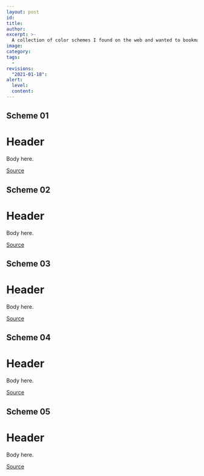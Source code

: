 ```yaml
---
layout: post
id:
title:
author:
excerpt: >-
  A collection of color schemes I found on the web and wanted to bookmark.
image:
category:
tags:
  -
revisions:
  "2021-01-18":
alert:
  level:
  content:
---
```


## Scheme 01

<div class="color-scheme-01-wrapper">
  <div class="color-scheme-01-header">
    <h1>Header</h1>
  </div>
  <div class="color-scheme-01-body">
    <p>Body here.</p>
  </div>
</div>

[Source](https://rsms.me/inter/samples/img/framed-poster-extra-bold-2@2x.png)

## Scheme 02

<div class="color-scheme-02-wrapper">
  <div class="color-scheme-02-header">
    <h1>Header</h1>
  </div>
  <div class="color-scheme-02-body">
    <p>Body here.</p>
  </div>
</div>

[Source](https://rsms.me/inter/samples/img/framed-poster-semi-bold-2@2x.png)

## Scheme 03

<div class="color-scheme-03-wrapper">
  <div class="color-scheme-03-header">
    <h1>Header</h1>
  </div>
  <div class="color-scheme-03-body">
    <p>Body here.</p>
  </div>
</div>

[Source](https://rsms.me/inter/samples/img/framed-poster-melvetica@2x.png)

## Scheme 04

<div class="color-scheme-04-wrapper">
  <div class="color-scheme-04-header">
    <h1>Header</h1>
  </div>
  <div class="color-scheme-04-body">
    <p>Body here.</p>
  </div>
</div>

[Source](https://rsms.me/inter/samples/img/framed-poster-extra-bold@2x.png)

## Scheme 05

<div class="color-scheme-05-wrapper">
  <div class="color-scheme-05-header">
    <h1>Header</h1>
  </div>
  <div class="color-scheme-05-body">
    <p>Body here.</p>
  </div>
</div>

[Source](https://rsms.me/inter/samples/img/framed-poster-bold@2x.png)

